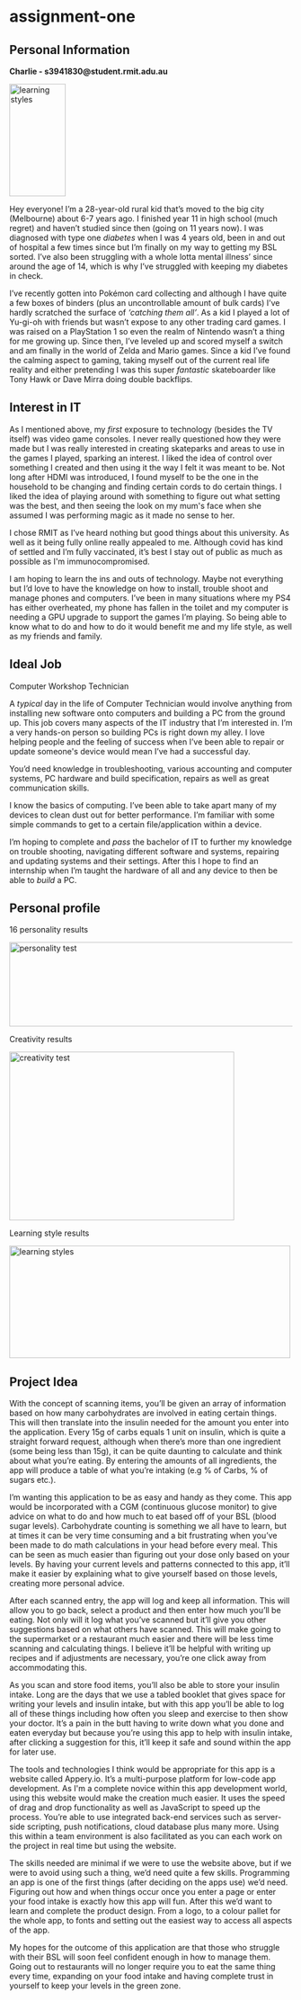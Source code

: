 # assignment-one
<html> 

<head> 

</head> 

<body> 

  

<h2 style="colour:CDE7BE;">Personal Information</h2> 

  

<p><b>Charlie - s3941830@student.rmit.adu.au</b></p> 

<img src="https://user-images.githubusercontent.com/100548419/159103158-1b74d731-c827-432a-a6e4-0ebc9dce33ae.JPG" alt="learning styles" width="100" height="200"> 

  

  

Hey everyone! I’m a 28-year-old rural kid that’s moved to the big city (Melbourne) about 6-7 years ago. I finished year 11 in high school (much regret) and haven’t studied since then (going on 11 years now). I was diagnosed with type one <i>diabetes</i> when I was 4 years old, been in and out of hospital a few times since but I’m finally on my way to getting my BSL sorted. I’ve also been struggling with a whole lotta mental illness’ since around the age of 14, which is why I’ve struggled with keeping my diabetes in check.

  

I’ve recently gotten into Pokémon card collecting and although I have quite a few boxes of binders (plus an uncontrollable amount of bulk cards) I’ve hardly scratched the surface of <i>‘catching them all’</i>. As a kid I played a lot of Yu-gi-oh with friends but wasn’t expose to any other trading card games. I was raised on a PlayStation 1 so even the realm of Nintendo wasn’t a thing for me growing up. Since then, I’ve leveled up and scored myself a switch and am finally in the world of Zelda and Mario games. Since a kid I’ve found the calming aspect to gaming, taking myself out of the current real life reality and either pretending I was this super <i>fantastic</i> skateboarder like Tony Hawk or Dave Mirra doing double backflips.

  

<h2 style="colour:CDE7BE;"><b>Interest in IT</b></h2> 

<p>As I mentioned above, my <i>first</i> exposure to technology (besides the TV itself) was video game consoles. I never really questioned how they were made but I was really interested in creating skateparks and areas to use in the games I played, sparking an interest. I liked the idea of control over something I created and then using it the way I felt it was meant to be. Not long after HDMI was introduced, I found myself to be the one in the household to be changing and finding certain cords to do certain things. I liked the idea of playing around with something to figure out what setting was the best, and then seeing the look on my mum's face when she assumed I was performing magic as it made no sense to her.</p> 

  

<p>I chose RMIT as I’ve heard nothing but good things about this university. As well as it being fully online really appealed to me. Although covid has kind of settled and I’m fully vaccinated, it’s best I stay out of public as much as possible as I'm immunocompromised.</p> 

  

<p>I am hoping to learn the ins and outs of technology. Maybe not everything but I’d love to have the knowledge on how to install, trouble shoot and manage phones and computers. I’ve been in many situations where my PS4 has either overheated, my phone has fallen in the toilet and my computer is needing a GPU upgrade to support the games I’m playing. So being able to know what to do and how to do it would benefit me and my life style, as well as my friends and family.</p> 

  

<h2 style="colour:CDE7BE;"><b>Ideal Job</b></h2> 

<p>Computer Workshop Technician</p> 

  

<p>A <i>typical</i> day in the life of Computer Technician would involve anything from installing new software onto computers and building a PC from the ground up. This job covers many aspects of the IT industry that I’m interested in. I’m a very hands-on person so building PCs is right down my alley. I love helping people and the feeling of success when I’ve been able to repair or update someone's device would mean I’ve had a successful day.</p> 

  

<p>You’d need knowledge in troubleshooting, various accounting and computer systems, PC hardware and build specification, repairs as well as great communication skills.</p> 

  

<p>I know the basics of computing. I’ve been able to take apart many of my devices to clean dust out for better performance. I’m familiar with some simple commands to get to a certain file/application within a device.</p> 

  

  <p>I’m hoping to complete and <i>pass</i> the bachelor of IT to further my knowledge on trouble shooting, navigating different software and systems, repairing and updating systems and their settings. After this I hope to find an internship when I’m taught the hardware of all and any device to then be able to <i>build</i> a PC.</p> 

  

<h2 style="colour:CDE7BE;"><b>Personal profile</b></h2> 

<p>16 personality results</p> 

  

</body> 

</html> 

  

  

<img src="https://user-images.githubusercontent.com/100548419/158939249-27558dc3-4fbb-4b56-a640-a362e16f9c61.png" alt="personality test" width="650" height="150"> 

  

<p>Creativity results</p> 

  

<img src="https://user-images.githubusercontent.com/100548419/158939256-1ef32a2a-3c34-4e2b-8e87-b40aa07514ab.png" alt="creativity test" width="400" height="300"> 

  

<p>Learning style results</p> 

   

<img src="https://user-images.githubusercontent.com/100548419/158939222-95759aba-2edf-4adf-8a33-0124552e594d.png" alt="learning styles" width="500" height="200"> 

  

<h2 style="colour:CDE7BE;"><b>Project Idea</b></h2> 

<p>With the concept of scanning items, you’ll be given an array of information based on how many carbohydrates are involved in eating certain things. This will then translate into the insulin needed for the amount you enter into the application. Every 15g of carbs equals 1 unit on insulin, which is quite a straight forward request, although when there’s more than one ingredient (some being less than 15g), it can be quite daunting to calculate and think about what you’re eating. By entering the amounts of all ingredients, the app will produce a table of what you’re intaking (e.g % of Carbs, % of sugars etc.).</p>  

  

<p>I’m wanting this application to be as easy and handy as they come. This app would be incorporated with a CGM (continuous glucose monitor) to give advice on what to do and how much to eat based off of your BSL (blood sugar levels). Carbohydrate counting is something we all have to learn, but at times it can be very time consuming and a bit frustrating when you’ve been made to do math calculations in your head before every meal. This can be seen as much easier than figuring out your dose only based on your levels. By having your current levels and patterns connected to this app, it’ll make it easier by explaining what to give yourself based on those levels, creating more personal advice.</p>   

  

<p>After each scanned entry, the app will log and keep all information. This will allow you to go back, select a product and then enter how much you’ll be eating. Not only will it log what you’ve scanned but it’ll give you other suggestions based on what others have scanned. This will make going to the supermarket or a restaurant much easier and there will be less time scanning and calculating things. I believe it’ll be helpful with writing up recipes and if adjustments are necessary, you’re one click away from accommodating this.</p>  

  

<p>As you scan and store food items, you’ll also be able to store your insulin intake. Long are the days that we use a tabled booklet that gives space for writing your levels and insulin intake, but with this app you’ll be able to log all of these things including how often you sleep and exercise to then show your doctor. It’s a pain in the butt having to write down what you done and eaten everyday but because you’re using this app to help with insulin intake, after clicking a suggestion for this, it’ll keep it safe and sound within the app for later use.</p>   

  

<p>The tools and technologies I think would be appropriate for this app is a website called Appery.io. It’s a multi-purpose platform for low-code app development. As I'm a complete novice within this app development world, using this website would make the creation much easier. It uses the speed of drag and drop functionality as well as JavaScript to speed up the process. You’re able to use integrated back-end services such as server-side scripting, push notifications, cloud database plus many more. Using this within a team environment is also facilitated as you can each work on the project in real time but using the website.</p>  

  

<p>The skills needed are minimal if we were to use the website above, but if we were to avoid using such a thing, we’d need quite a few skills. Programming an app is one of the first things (after deciding on the apps use) we’d need. Figuring out how and when things occur once you enter a page or enter your food intake is exactly how this app will fun. After this we’d want to learn and complete the product design. From a logo, to a colour pallet for the whole app, to fonts and setting out the easiest way to access all aspects of the app.</p>  

  

<p>My hopes for the outcome of this application are that those who struggle with their BSL will soon feel confident enough in how to manage them. Going out to restaurants will no longer require you to eat the same thing every time, expanding on your food intake and having complete trust in yourself to keep your levels in the green zone.</p> 
